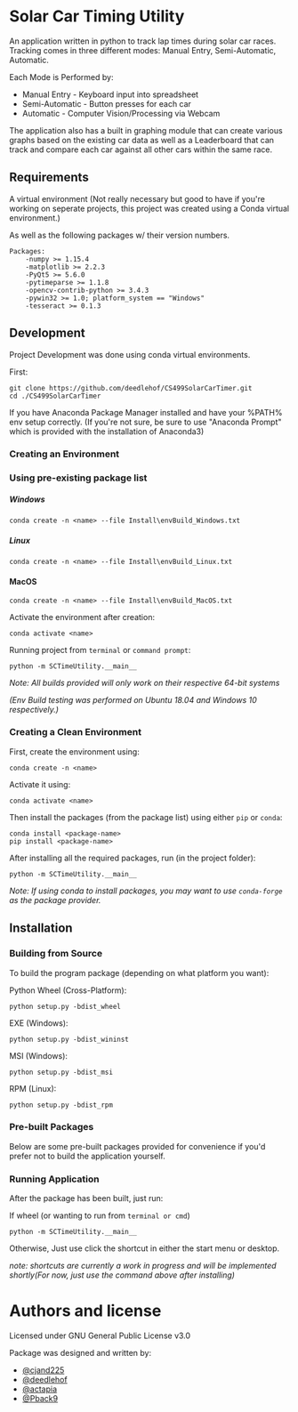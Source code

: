 # Solar Car Timing Utility

An application written in python to track lap times during solar car races. Tracking comes in three different modes: Manual Entry, Semi-Automatic, Automatic.

Each Mode is Performed by:
- Manual Entry - Keyboard input into spreadsheet
- Semi-Automatic - Button presses for each car
- Automatic - Computer Vision/Processing via Webcam

The application also has a built in graphing module that can create various graphs based on the existing car data as well as a Leaderboard that can track and compare each car against all other cars within the same race.


## Requirements

A virtual environment
(Not really necessary but good to have if you're working on seperate projects, this project was created using a Conda virtual environment.)

As well as the following packages w/ their version numbers.

    Packages:
        -numpy >= 1.15.4
        -matplotlib >= 2.2.3
        -PyQt5 >= 5.6.0
        -pytimeparse >= 1.1.8
        -opencv-contrib-python >= 3.4.3
        -pywin32 >= 1.0; platform_system == "Windows"
        -tesseract >= 0.1.3

## Development

Project Development was done using conda virtual environments.

First:

    git clone https://github.com/deedlehof/CS499SolarCarTimer.git
    cd ./CS499SolarCarTimer



If you have Anaconda Package Manager installed and have your %PATH% env setup correctly.
(If you're not sure, be sure to use "Anaconda Prompt" which is provided with the installation of Anaconda3)
### Creating an Environment

### Using pre-existing package list 

##### Windows

    conda create -n <name> --file Install\envBuild_Windows.txt
    
##### Linux

    conda create -n <name> --file Install\envBuild_Linux.txt
    
#### MacOS

    conda create -n <name> --file Install\envBuild_MacOS.txt

Activate the environment after creation:

    conda activate <name>
    
Running project from `terminal` or `command prompt`:

    python -m SCTimeUtility.__main__
    

_Note: All builds provided will only work on their respective 64-bit systems_

_(Env Build testing was performed on Ubuntu 18.04 and Windows 10 respectively.)_

### Creating a Clean Environment

First, create the environment using:

    conda create -n <name>
    
Activate it using:

    conda activate <name>
    
Then install the packages (from the package list) using either `pip` or `conda`:

    conda install <package-name>
    pip install <package-name>
    
    
After installing all the required packages, run (in the project folder):

    python -m SCTimeUtility.__main__
    
_Note: If using conda to install packages, you may want to use `conda-forge` as the package provider._


## Installation

### Building from Source

To build the program package (depending on what platform you want):

Python Wheel (Cross-Platform):
    
    python setup.py -bdist_wheel

EXE (Windows):

    python setup.py -bdist_wininst

MSI (Windows):

    python setup.py -bdist_msi

RPM (Linux):

    python setup.py -bdist_rpm
    
### Pre-built Packages

Below are some pre-built packages provided for convenience if you'd prefer not to build the application yourself.
    
    
### Running Application
After the package has been built, just run:

If wheel (or wanting to run from `terminal or cmd`)

    python -m SCTimeUtility.__main__
    
Otherwise, Just use click the shortcut in either the start menu or desktop.

_note: shortcuts are currently a work in progress and will be implemented shortly(For now, just use the command above after installing)_

	
# Authors and license

Licensed under GNU General Public License v3.0

Package was designed and written by:
- [@cjand225](https://github.com/cjand225) 
- [@deedlehof](https://github.com/deedlehof)
- [@actapia](https://github.com/actapia)   
- [@Pback9](https://github.com/Pback9)

